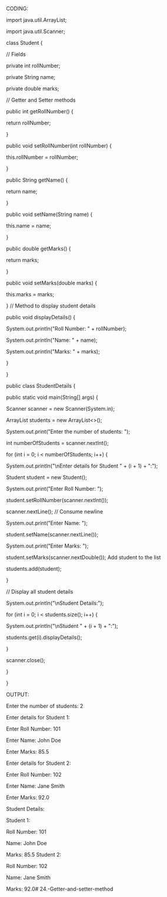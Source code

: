CODING:

import java.util.ArrayList;

import java.util.Scanner;

class Student {

// Fields

private int rollNumber;

private String name;

private double marks;

// Getter and Setter methods

public int getRollNumber() {

return rollNumber;

}

public void setRollNumber(int rollNumber) {

this.rollNumber = rollNumber;

}

public String getName() {

return name;

}

public void setName(String name) {

this.name = name;

}

public double getMarks() {

return marks;

}

public void setMarks(double marks) {

this.marks = marks;

}
// Method to display student details

public void displayDetails() {

System.out.println("Roll Number: " + rollNumber);

System.out.println("Name: " + name);

System.out.println("Marks: " + marks);

}

}

public class StudentDetails {

public static void main(String[] args) {

Scanner scanner = new Scanner(System.in);

ArrayList<Student> students = new ArrayList<>();

System.out.print("Enter the number of students: ");

int numberOfStudents = scanner.nextInt();

for (int i = 0; i < numberOfStudents; i++) {

System.out.println("\nEnter details for Student " + (i + 1) + ":");

Student student = new Student();

System.out.print("Enter Roll Number: ");

student.setRollNumber(scanner.nextInt());

scanner.nextLine(); // Consume newline

System.out.print("Enter Name: ");

student.setName(scanner.nextLine());

System.out.print("Enter Marks: ");

student.setMarks(scanner.nextDouble());
Add student to the list

students.add(student);

}

// Display all student details

System.out.println("\nStudent Details:");

for (int i = 0; i < students.size(); i++) {

System.out.println("\nStudent " + (i + 1) + ":");

students.get(i).displayDetails();

}

scanner.close();

}

}

OUTPUT:

Enter the number of students: 2

Enter details for Student 1:

Enter Roll Number: 101

Enter Name: John Doe

Enter Marks: 85.5

Enter details for Student 2:

Enter Roll Number: 102

Enter Name: Jane Smith

Enter Marks: 92.0

Student Details:

Student 1:

Roll Number: 101

Name: John Doe

Marks: 85.5
Student 2:

Roll Number: 102

Name: Jane Smith

Marks: 92.0# 24.-Getter-and-setter-method
